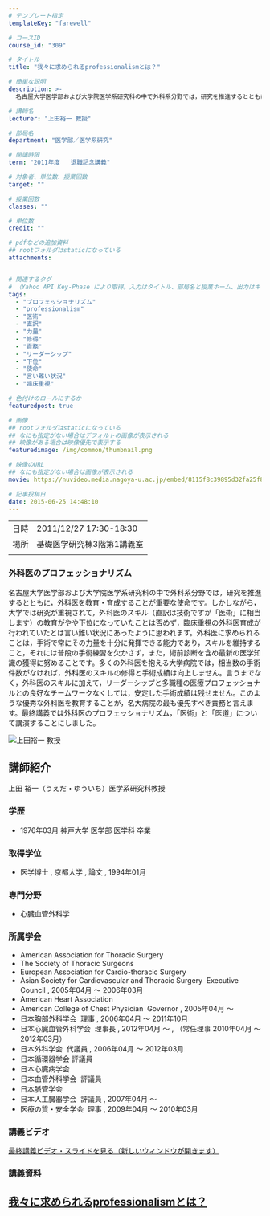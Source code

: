 ```yaml
---
# テンプレート指定
templateKey: "farewell"

# コースID
course_id: "309"

# タイトル
title: "我々に求められるprofessionalismとは？"

# 簡単な説明
description: >-
  名古屋大学医学部および大学院医学系研究科の中で外科系分野では，研究を推進するとともに，外科医を教育・育成することが重要な使命です。しかしながら，大学では研究が重視されて，外科医のスキル（直訳は技術ですが「医術」に相当します）の教育がやや下位になっていたことは否めず，臨床重視の外科医育成が行われていたとは言い難い状況にあったように思われます。外科医に求められることは，手術で常にその力量を十分に発 ....

# 講師名
lecturer: "上田裕一 教授"

# 部局名
department: "医学部／医学系研究"

# 開講時限
term: "2011年度	退職記念講義"

# 対象者、単位数、授業回数
target: ""

# 授業回数
classes: ""

# 単位数
credit: ""

# pdfなどの追加資料
## rootフォルダはstaticになっている
attachments:


# 関連するタグ
# （Yahoo API Key-Phase により取得。入力はタイトル、部局名と授業ホーム、出力はキーフレーズ（tags））
tags:
  - "プロフェッショナリズム"
  - "professionalism"
  - "医術"
  - "直訳"
  - "力量"
  - "修得"
  - "責務"
  - "リーダーシップ"
  - "下位"
  - "使命"
  - "言い難い状況"
  - "臨床重視"

# 色付けのロールにするか
featuredpost: true

# 画像
## rootフォルダはstaticになっている
## なにも指定がない場合はデフォルトの画像が表示される
## 映像がある場合は映像優先で表示する
featuredimage: /img/common/thumbnail.png

# 映像のURL
## なにも指定がない場合は画像が表示される
movie: https://nuvideo.media.nagoya-u.ac.jp/embed/8115f8c39895d32fa25f8d51d4ef7e44f8eefb2a

# 記事投稿日
date: 2015-06-25 14:48:10
---
```


|   |   |
|---|---|
| 日時 | 2011/12/27  17:30-18:30 |
| 場所 | 基礎医学研究棟3階第1講義室 |
|   |   |


### 外科医のプロフェッショナリズム

名古屋大学医学部および大学院医学系研究科の中で外科系分野では，研究を推進するとともに，外科医を教育・育成することが重要な使命です。しかしながら，大学では研究が重視されて，外科医のスキル（直訳は技術ですが「医術」に相当します）の教育がやや下位になっていたことは否めず，臨床重視の外科医育成が行われていたとは言い難い状況にあったように思われます。外科医に求められることは，手術で常にその力量を十分に発揮できる能力であり，スキルを維持すること，それには普段の手術練習を欠かさず，また，術前診断を含め最新の医学知識の獲得に努めることです。多くの外科医を抱える大学病院では，相当数の手術件数がなければ，外科医のスキルの修得と手術成績は向上しません。言うまでなく，外科医のスキルに加えて，リーダーシップと多職種の医療プロフェッショナルとの良好なチームワークなくしては，安定した手術成績は残せません。このような優秀な外科医を教育することが，名大病院の最も優先すべき責務と言えます。最終講義では外科医のプロフェッショナリズム，「医術」と「医道」について講演することにしました。


![上田裕一 教授](https://ocw.nagoya-u.jp/files/309/s_H23_ueda_facephoto.jpg) 

## 講師紹介

上田 裕一（うえだ・ゆういち）医学系研究科教授

### 学歴

* 1976年03月 神戸大学 医学部 医学科 卒業

### 取得学位

* 医学博士 , 京都大学 , 論文 , 1994年01月

### 専門分野

* 心臓血管外科学

### 所属学会

* American Association for Thoracic Surgery
* The Society of Thoracic Surgeons
* European Association for Cardio-thoracic Surgery
* Asian Society for Cardiovascular and Thoracic Surgery  Executive Council , 2005年04月 〜 2006年03月
* American Heart Association
* American College of Chest Physician  Governor , 2005年04月 〜
* 日本胸部外科学会  理事 , 2006年04月 〜 2011年10月
* 日本心臓血管外科学会  理事長 , 2012年04月 〜 , （常任理事 2010年04月 〜 2012年03月）
* 日本外科学会  代議員 , 2006年04月 〜 2012年03月
* 日本循環器学会 評議員
* 日本心臓病学会
* 日本血管外科学会  評議員
* 日本脈管学会
* 日本人工臓器学会  評議員 , 2007年04月 〜
* 医療の質・安全学会  理事 , 2009年04月 〜 2010年03月


### 講義ビデオ

<a href="http://ocw.nagoya-u.jp/resource/2011_lastlecture_ueda" target="blank">最終講義ビデオ・スライドを見る（新しいウィンドウが開きます）</a>

### 講義資料

[我々に求められるprofessionalismとは？](https://ocw.nagoya-u.jp/files/309/ueda_lastLecture_v2-1.pdf) 
-----